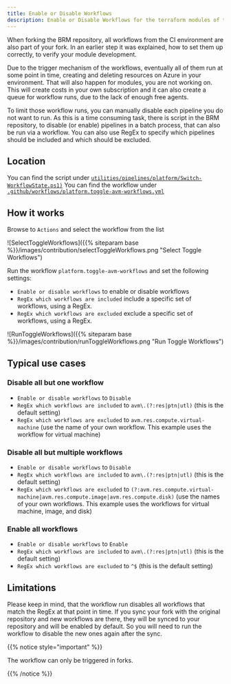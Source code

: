 ```yaml
---
title: Enable or Disable Workflows
description: Enable or Disable Workflows for the terraform modules of the Azure Verified Modules (AVM) program
---
```


When forking the BRM repository, all workflows from the CI environment are also part of your fork. In an earlier step it was explained, how to set them up correctly, to verify your module development.

Due to the trigger mechanism of the workflows, eventually all of them run at some point in time, creating and deleting resources on Azure in your environment. That will also happen for modules, you are not working on. This will create costs in your own subscription and it can also create a queue for workflow runs, due to the lack of enough free agents.

To limit those workflow runs, you can manually disable each pipeline you do not want to run. As this is a time consuming task, there is script in the BRM repository, to disable (or enable) pipelines in a batch process, that can also be run via a workflow. You can also use RegEx to specify which pipelines should be included and which should be excluded.

## Location

You can find the script under [`utilities/pipelines/platform/Switch-WorkflowState.ps1)`](https://github.com/Azure/bicep-registry-modules/blob/main/utilities/pipelines/platform/Switch-WorkflowState.ps1)
You can find the workflow under [`.github/workflows/platform.toggle-avm-workflows.yml`](https://github.com/Azure/bicep-registry-modules/blob/main/.github/workflows/platform.toggle-avm-workflows.yml)

## How it works

Browse to `Actions` and select the workflow from the list

![SelectToggleWorkflows]({{% siteparam base %}}/images/contribution/selectToggleWorkflows.png "Select Toggle Workflows")

Run the workflow `platform.toggle-avm-workflows` and set the following settings:

- `Enable or disable workflows` to enable or disable workflows
- `RegEx which workflows are included` include a specific set of workflows, using a RegEx.
- `RegEx which workflows are excluded` exclude a specific set of workflows, using a RegEx.

![RunToggleWorkflows]({{% siteparam base %}}/images/contribution/runToggleWorkflows.png "Run Toggle Workflows")

## Typical use cases

### Disable all but one workflow

- `Enable or disable workflows` to `Disable`
- `RegEx which workflows are included` to `avm\.(?:res|ptn|utl)` (this is the default setting)
- `RegEx which workflows are excluded` to `avm.res.compute.virtual-machine` (use the name of your own workflow. This example uses the workflow for virtual machine)

### Disable all but multiple workflows

- `Enable or disable workflows` to `Disable`
- `RegEx which workflows are included` to `avm\.(?:res|ptn|utl)` (this is the default setting)
- `RegEx which workflows are excluded` to `(?:avm.res.compute.virtual-machine|avm.res.compute.image|avm.res.compute.disk)` (use the names of your own workflows. This example uses the workflows for virtual machine, image, and disk)

### Enable all workflows

- `Enable or disable workflows` to `Enable`
- `RegEx which workflows are included` to `avm\.(?:res|ptn|utl)` (this is the default setting)
- `RegEx which workflows are excluded` to `^$` (this is the default setting)

## Limitations

Please keep in mind, that the workflow run disables all workflows that match the RegEx at that point in time. If you sync your fork with the original repository and new workflows are there, they will be synced to your repository and will be enabled by default. So you will need to run the workflow to disable the new ones again after the sync.

{{% notice style="important" %}}

The workflow can only be triggered in forks.

{{% /notice %}}
